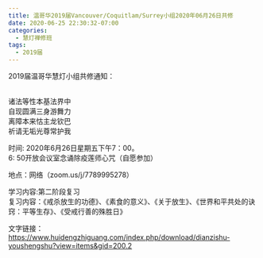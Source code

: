 ```yaml
---
title: 温哥华2019届Vancouver/Coquitlam/Surrey小组2020年06月26日共修
date: 2020-06-25 22:30:32-07:00
categories:
  - 慧灯禅修班
tags:
  - 2019届
---
```

2019届温哥华慧灯小组共修通知：

</br>诸法等性本基法界中 </br>自现圆满三身游舞力 </br>离障本来怙主龙钦巴 </br>祈请无垢光尊常护我

时间: 2020年6月26日星期五下午7：00。</br>6: 50开放会议室念诵除疫莲师心咒（自愿参加）

地点：网络（zoom.us/j/7789995278）

学习内容:第二阶段复习
</br>复习内容：《戒杀放生的功德》、《素食的意义》、《关于放生》、《世界和平共处的诀窍：平等生存》、《受戒行善的殊胜日》


文字链接：</br>https://www.huidengzhiguang.com/index.php/download/dianzishu-youshengshu?view=items&gid=200.2